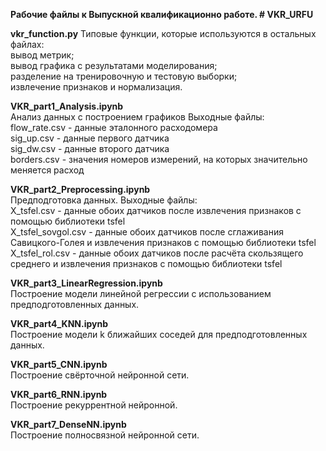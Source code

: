 **Рабочие файлы к Выпускной квалификационно работе. # VKR_URFU**

**vkr_function.py** 
Типовые функции, которые используются в остальных файлах:</br>
вывод метрик;</br>
вывод графика с результатами моделирования;</br>
разделение на тренировочную и тестовую выборки;</br>
извлечение признаков и нормализация.</br>

**VKR_part1_Analysis.ipynb**</br>
Анализ данных с построением графиков Выходные файлы:</br>
flow_rate.csv - данные эталонного расходомера</br>
sig_up.csv - данные первого датчика</br>
sig_dw.csv - данные второго датчика</br>
borders.csv - значения номеров измерений, на которых значительно меняется расход</br>

**VKR_part2_Preprocessing.ipynb**</br>
Предподготовка данных. Выходные файлы:</br>
X_tsfel.csv - данные обоих датчиков после извлечения признаков с помощью библиотеки tsfel</br>
X_tsfel_sovgol.csv - данные обоих датчиков после сглаживания Савицкого-Голея и извлечения признаков с помощью библиотеки tsfel</br>
X_tsfel_rol.csv - данные обоих датчиков после расчёта скользящего среднего и извлечения признаков с помощью библиотеки tsfel</br>

**VKR_part3_LinearRegression.ipynb**</br>
Построение модели линейной регрессии с использованием предподготовленных данных.</br>

**VKR_part4_KNN.ipynb**</br>
Построение модели k ближайших соседей для предподготовленных данных.</br>

**VKR_part5_CNN.ipynb**</br>
Построение свёрточной нейронной сети.

**VKR_part6_RNN.ipynb**</br>
Построение рекуррентной нейронной.

**VKR_part7_DenseNN.ipynb**</br>
Построение полносвязной нейронной сети.
